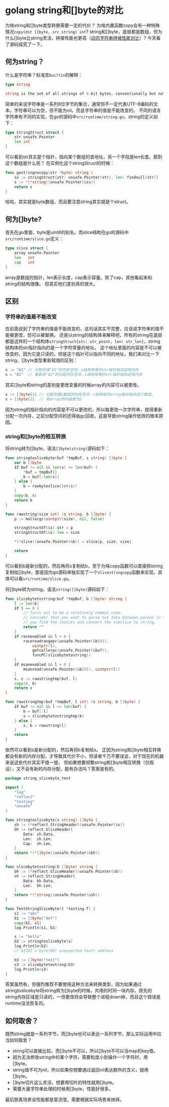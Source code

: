 # golang string和[]byte的对比
为啥string和[]byte类型转换需要一定的代价？
为啥内置函数copy会有一种特殊情况`copy(dst []byte, src string) int`?
string和[]byte，底层都是数组，但为什么[]byte比string灵活，拼接性能也更高（[动态字符串拼接性能对比](https://sheepbao.github.io/post/golang_string_connect_performance/)）?
今天看了源码探究了一下。

## 何为string？
什么是字符串？标准库`builtin`的解释：

```go
type string

string is the set of all strings of 8-bit bytes, conventionally but not necessarily representing UTF-8-encoded text. A string may be empty, but not nil. Values of string type are immutable.
```
简单的来说字符串是一系列8位字节的集合，通常但不一定代表UTF-8编码的文本。字符串可以为空，但不能为nil。而且字符串的值是不能改变的。
不同的语言字符串有不同的实现，在go的源码中`src/runtime/string.go`，string的定义如下：
```go
type stringStruct struct {
    str unsafe.Pointer
    len int
}
```
可以看到str其实是个指针，指向某个数组的首地址，另一个字段是len长度。那到这个数组是什么呢？ 在实例化这个stringStruct的时候：
```go
func gostringnocopy(str *byte) string {
	ss := stringStruct{str: unsafe.Pointer(str), len: findnull(str)}
	s := *(*string)(unsafe.Pointer(&ss))
	return s
}
```
哈哈，其实就是byte数组，而且要注意string其实就是个struct。
## 何为[]byte?
首先在go里面，byte是uint8的别名。而slice结构在go的源码中`src/runtime/slice.go`定义：
```go
type slice struct {
	array unsafe.Pointer
	len   int
	cap   int
}
```
array是数组的指针，len表示长度，cap表示容量。除了cap，其他看起来和string的结构很像。
但其实他们差别真的很大。
## 区别
### 字符串的值是不能改变
在前面说到了字符串的值是不能改变的，这句话其实不完整，应该说字符串的值不能被更改，但可以被替换。 还是以string的结构体来解释吧，所有的string在底层都是这样的一个结构体`stringStruct{str: str_point, len: str_len}`，string结构体的str指针指向的是一个字符常量的地址， 这个地址里面的内容是不可以被改变的，因为它是只读的，但是这个指针可以指向不同的地址，我们来对比一下string、[]byte类型重新赋值的区别：
```go
s := "A1" // 分配存储"A1"的内存空间，s结构体里的str指针指向这快内存
s = "A2"  // 重新给"A2"的分配内存空间，s结构体里的str指针指向这快内存
```
其实[]byte和string的差别是更改变量的时候array的内容可以被更改。

```go
s := []byte{1} // 分配存储1数组的内存空间，s结构体的array指针指向这个数组。
s = []byte{2}  // 将array的内容改为2
```
因为string的指针指向的内容是不可以更改的，所以每更改一次字符串，就得重新分配一次内存，之前分配空间的还得由gc回收，这是导致string操作低效的根本原因。
### string和[]byte的相互转换
将string转为[]byte，语法`[]byte(string)`源码如下：
```go
func stringtoslicebyte(buf *tmpBuf, s string) []byte {
	var b []byte
	if buf != nil && len(s) <= len(buf) {
		*buf = tmpBuf{}
		b = buf[:len(s)]
	} else {
		b = rawbyteslice(len(s))
	}
	copy(b, s)
	return b
}

func rawstring(size int) (s string, b []byte) {
	p := mallocgc(uintptr(size), nil, false)

	stringStructOf(&s).str = p
	stringStructOf(&s).len = size

	*(*slice)(unsafe.Pointer(&b)) = slice{p, size, size}

	return
}
```
可以看到b是新分配的，然后再将s复制给b，至于为啥copy函数可以直接把string复制给[]byte，那是因为go源码单独实现了一个`slicestringcopy`函数来实现，具体可以看`src/runtime/slice.go`。

将[]byte转为string，语法`string([]byte)`源码如下：
```go
func slicebytetostring(buf *tmpBuf, b []byte) string {
	l := len(b)
	if l == 0 {
		// Turns out to be a relatively common case.
		// Consider that you want to parse out data between parens in "foo()bar",
		// you find the indices and convert the subslice to string.
		return ""
	}
	if raceenabled && l > 0 {
		racereadrangepc(unsafe.Pointer(&b[0]),
			uintptr(l),
			getcallerpc(unsafe.Pointer(&buf)),
			funcPC(slicebytetostring))
	}
	if msanenabled && l > 0 {
		msanread(unsafe.Pointer(&b[0]), uintptr(l))
	}
	s, c := rawstringtmp(buf, l)
	copy(c, b)
	return s
}

func rawstringtmp(buf *tmpBuf, l int) (s string, b []byte) {
	if buf != nil && l <= len(buf) {
		b = buf[:l]
		s = slicebytetostringtmp(b)
	} else {
		s, b = rawstring(l)
	}
	return
}
```
依然可以看到s是新分配的，然后再将b复制给s。
正因为string和[]byte相互转换都会有新的内存分配，才导致其代价不小，但读者千万不要误会，对于现在的机器来说这些代价其实不值一提。 但如果想要频繁string和[]byte相互转换（仅假设），又不会有新的内存分配，能有办法吗？答案是有的。
```go
package string_slicebyte_test

import (
	"log"
	"reflect"
	"testing"
	"unsafe"
)

func stringtoslicebyte(s string) []byte {
	sh := (*reflect.StringHeader)(unsafe.Pointer(&s))
	bh := reflect.SliceHeader{
		Data: sh.Data,
		Len:  sh.Len,
		Cap:  sh.Len,
	}
	return *(*[]byte)(unsafe.Pointer(&bh))
}

func slicebytetostring(b []byte) string {
	bh := (*reflect.SliceHeader)(unsafe.Pointer(&b))
	sh := reflect.StringHeader{
		Data: bh.Data,
		Len:  bh.Len,
	}
	return *(*string)(unsafe.Pointer(&sh))
}

func TestStringSliceByte(t *testing.T) {
	s1 := "abc"
	b1 := []byte("def")
	copy(b1, s1)
	log.Println(s1, b1)

	s := "hello"
	b2 := stringtoslicebyte(s)
	log.Println(b2)
    // b2[0] = byte(99) unexpected fault address

	b3 := []byte("test")
	s3 := slicebytetostring(b3)
	log.Println(s3)
}
```
答案虽然有，但强烈推荐不要使用这种方法来转换类型，因为如果通过stringtoslicebyte将string转为[]byte的时候，共用的时同一块内存，原先的string内存区域是只读的，一但更改将会导致整个进程down掉，而且这个错误是runtime没法恢复的。
## 如何取舍？
既然string就是一系列字节，而[]byte也可以表达一系列字节，那么实际运用中应当如何取舍？
- string可以直接比较，而[]byte不可以，所以[]byte不可以当map的key值。
- 因为无法修改string中的某个字符，需要粒度小到操作一个字符时，用[]byte。
- string值不可为nil，所以如果你想要通过返回nil表达额外的含义，就用[]byte。
- []byte切片这么灵活，想要用切片的特性就用[]byte。
- 需要大量字符串处理的时候用[]byte，性能好很多。

最后脱离场景谈性能都是耍流氓，需要根据实际场景来抉择。